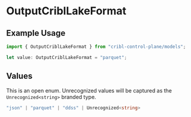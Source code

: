 # OutputCriblLakeFormat

## Example Usage

```typescript
import { OutputCriblLakeFormat } from "cribl-control-plane/models";

let value: OutputCriblLakeFormat = "parquet";
```

## Values

This is an open enum. Unrecognized values will be captured as the `Unrecognized<string>` branded type.

```typescript
"json" | "parquet" | "ddss" | Unrecognized<string>
```